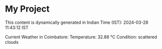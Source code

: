 # My Project

This content is dynamically generated in Indian Time (IST): 2024-03-28 11:43:12 IST


Current Weather in Coimbatore:
Temperature: 32.88 °C
Condition: scattered clouds
